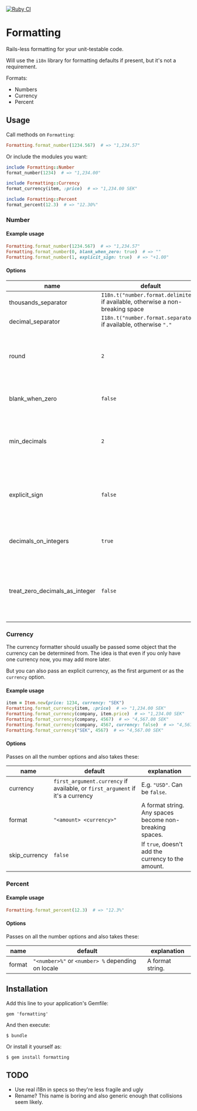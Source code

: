 [![Ruby CI](https://github.com/barsoom/formatting/actions/workflows/ci.yml/badge.svg)](https://github.com/barsoom/formatting/actions/workflows/ci.yml)

# Formatting

Rails-less formatting for your unit-testable code.

Will use the `i18n` library for formatting defaults if present, but it's not a requirement.

Formats:
  * Numbers
  * Currency
  * Percent


## Usage

Call methods on `Formatting`:

``` ruby
Formatting.format_number(1234.567)  # => "1,234.57"
```

Or include the modules you want:

``` ruby
include Formatting::Number
format_number(1234)  # => "1,234.00"

include Formatting::Currency
format_currency(item, :price)  # => "1,234.00 SEK"

include Formatting::Percent
format_percent(12.3)  # => "12.30%"
```


### Number

#### Example usage

``` ruby
Formatting.format_number(1234.567)  # => "1,234.57"
Formatting.format_number(0, blank_when_zero: true)  # => ""
Formatting.format_number(1, explicit_sign: true)  # => "+1.00"
```

#### Options

name                           | default                                                                          | explanation
-------------------------------|----------------------------------------------------------------------------------|------------
thousands_separator            | `I18n.t("number.format.delimiter")` if available, otherwise a non-breaking space |
decimal_separator              | `I18n.t("number.format.separator")` if available, otherwise `"."`                |
round                          | `2`                                                                              | Round to the given number of decimals. Don't round if given `false`.
blank_when_zero                | `false`                                                                          | If `true`, returns `""` for a zero value.
min_decimals                   | `2`                                                                              | Show at least that number of decimals. Don't enforce if given `false`.
explicit_sign                  | `false`                                                                          | If `true`, prefixes positive values with a `"+"`. Doesn't prefix `0`.
decimals_on_integers           | `true`                                                                           | If `false`, integers won't include decimals.
treat_zero_decimals_as_integer | `false`                                                                          | If `true`, a zero value in the decimal column formats the number like an integer.


### Currency

The currency formatter should usually be passed some object that
the currency can be determined from. The idea is that even if you
only have one currency now, you may add more later.

But you can also pass an explicit currency, as the first argument
or as the `currency` option.

#### Example usage

``` ruby
item = Item.new(price: 1234, currency: "SEK")
Formatting.format_currency(item, :price)  # => "1,234.00 SEK"
Formatting.format_currency(company, item.price)  # => "1,234.00 SEK"
Formatting.format_currency(company, 4567)  # => "4,567.00 SEK"
Formatting.format_currency(company, 4567, currency: false)  # => "4,567.00"
Formatting.format_currency("SEK", 4567)  # => "4,567.00 SEK"
```


#### Options

Passes on all the number options and also takes these:

name            | default                                                                        | explanation
----------------|--------------------------------------------------------------------------------|------------
currency        | `first_argument.currency` if available, or `first_argument` if it's a currency | E.g. `"USD"`. Can be `false`.
format          | `"<amount> <currency>"`                                                        | A format string. Any spaces become non-breaking spaces.
skip_currency   | `false`                                                                        | If `true`, doesn't add the currency to the amount.


### Percent

#### Example usage

``` ruby
Formatting.format_percent(12.3)  # => "12.3%"
```


#### Options

Passes on all the number options and also takes these:

name            | default                                           | explanation
----------------|---------------------------------------------------|------------
format          | `"<number>%"` or `<number> %` depending on locale | A format string.


## Installation

Add this line to your application's Gemfile:

    gem 'formatting'

And then execute:

    $ bundle

Or install it yourself as:

    $ gem install formatting


## TODO

* Use real i18n in specs so they're less fragile and ugly
* Rename? This name is boring and also generic enough that collisions seem likely.
